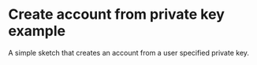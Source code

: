 # Create account from private key example

A simple sketch that creates an account from a user specified private key.
